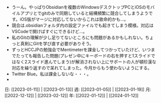 - うーん。やっぱりObsidianを複数のWindowsデスクトップPCとiOSのモバイルアプリとでgitのみで同期していると結構頻繁に競合してしまうようです。iOS版がマージに対応してないからこれは致命的かも…。
- 競合は.obsidianフォルダ内の設定ファイルでも起きてしまう模様。対応はVSCodeで開けばすぐにできるけど…。
- 私のGitの理解が少し足りてないところにも問題があるかもしれない。ちょっと真剣にGitを学び直す必要がありそう。
- ずっとHCCJPの勉強会でMentimeterを課金してつかっていたけど、いつまでたっても報告した問題(プレゼン中にキーボードの右を押すと1スライドではなく2スライド進んでしまう)が解消されない上にサポートの人が頓珍漢な対応を繰り返すので呆れてしまった。今月からもう使わないようにする。
- Twitter Blue。私は課金しないな・・・。
- 

日: [[2023-01-11]] | [[2023-01-13]]
週: [[2023-01-05]] | [[2023-01-19]]
月: [[2022-12-12]] | [[2023-02-12]]
年: [[2022-01-12]] | [[2024-01-12]]